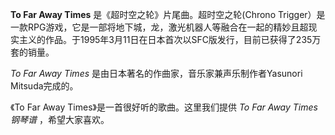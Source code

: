 

**To Far Away Times** 是《超时空之轮》片尾曲。超时空之轮(Chrono
Trigger）是一款RPG游戏，它是一部将地下城，龙，激光机器人等融合在一起的精妙且超现实主义的作品。于1995年3月11日在日本首次以SFC版发行，目前已获得了235万套的销量。

_To Far Away Times_ 是由日本著名的作曲家，音乐家兼声乐制作者Yasunori Mitsuda完成的。

《To Far Away Times》是一首很好听的歌曲。这里我们提供 _To Far Away Times钢琴谱_ ，希望大家喜欢。

